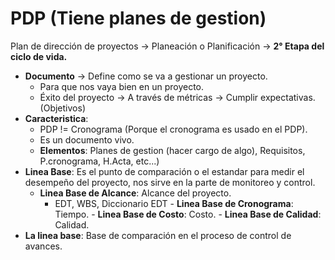 # PDP (Tiene planes de gestion)
Plan de dirección de proyectos -> Planeación o Planificación -> **2° Etapa del ciclo de vida.**
- **Documento** -> Define como se va a gestionar un proyecto.
	- Para que nos vaya bien en un proyecto.
	- Éxito del proyecto -> A través de métricas -> Cumplir expectativas.(Objetivos)
- **Caracteristica**:
	- PDP != Cronograma (Porque el cronograma es usado en el PDP).
	- Es un documento vivo.
	- **Elementos**: Planes de gestion (hacer cargo de algo), Requisitos, P.cronograma, H.Acta, etc...)
- **Linea Base**: Es el punto de comparación o el estandar para  medir el desempeño del proyecto, nos sirve en la parte de monitoreo y control.
	 - **Linea Base de Alcance**: Alcance del proyecto.
		 - EDT, WBS, Diccionario EDT
	  - **Linea Base de Cronograma**: Tiempo.
	  - **Linea Base de Costo**: Costo.
	  - **Linea Base de Calidad**: Calidad.
- **La linea base**: Base de comparación en el proceso de control de avances.